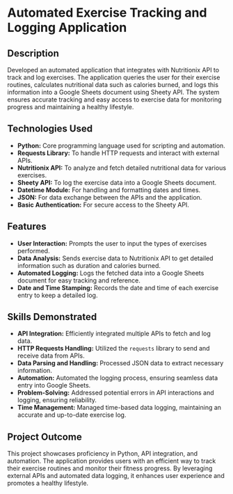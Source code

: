 # Automated Exercise Tracking and Logging Application

## Description
Developed an automated application that integrates with Nutritionix API to track and log exercises. The application queries the user for their exercise routines, calculates nutritional data such as calories burned, and logs this information into a Google Sheets document using Sheety API. The system ensures accurate tracking and easy access to exercise data for monitoring progress and maintaining a healthy lifestyle.

## Technologies Used
- **Python:** Core programming language used for scripting and automation.
- **Requests Library:** To handle HTTP requests and interact with external APIs.
- **Nutritionix API:** To analyze and fetch detailed nutritional data for various exercises.
- **Sheety API:** To log the exercise data into a Google Sheets document.
- **Datetime Module:** For handling and formatting dates and times.
- **JSON:** For data exchange between the APIs and the application.
- **Basic Authentication:** For secure access to the Sheety API.

## Features
- **User Interaction:** Prompts the user to input the types of exercises performed.
- **Data Analysis:** Sends exercise data to Nutritionix API to get detailed information such as duration and calories burned.
- **Automated Logging:** Logs the fetched data into a Google Sheets document for easy tracking and reference.
- **Date and Time Stamping:** Records the date and time of each exercise entry to keep a detailed log.

## Skills Demonstrated
- **API Integration:** Efficiently integrated multiple APIs to fetch and log data.
- **HTTP Requests Handling:** Utilized the `requests` library to send and receive data from APIs.
- **Data Parsing and Handling:** Processed JSON data to extract necessary information.
- **Automation:** Automated the logging process, ensuring seamless data entry into Google Sheets.
- **Problem-Solving:** Addressed potential errors in API interactions and logging, ensuring reliability.
- **Time Management:** Managed time-based data logging, maintaining an accurate and up-to-date exercise log.

## Project Outcome
This project showcases proficiency in Python, API integration, and automation. The application provides users with an efficient way to track their exercise routines and monitor their fitness progress. By leveraging external APIs and automated data logging, it enhances user experience and promotes a healthy lifestyle.
